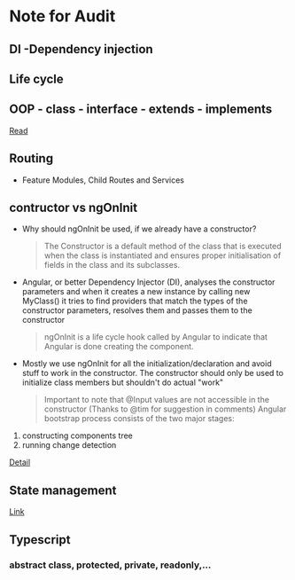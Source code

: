 # Note for Audit

## DI -Dependency injection

## Life cycle

## OOP - class - interface - extends - implements

[Read](https://stackoverflow.com/questions/38834625/whats-the-difference-between-extends-and-implements-in-typescript)

## Routing

- Feature Modules, Child Routes and Services

## contructor vs ngOnInit

- Why should ngOnInit be used, if we already have a constructor?
  > The Constructor is a default method of the class that is executed when the class is instantiated and ensures proper initialisation of fields in the class and its subclasses.
- Angular, or better Dependency Injector (DI), analyses the constructor parameters and when it creates a new instance by calling new MyClass() it tries to find providers that match the types of the constructor parameters, resolves them and passes them to the constructor
  > ngOnInit is a life cycle hook called by Angular to indicate that Angular is done creating the component.
- Mostly we use ngOnInit for all the initialization/declaration and avoid stuff to work in the constructor. The constructor should only be used to initialize class members but shouldn't do actual "work"
  >  Important to note that @Input values are not accessible in the constructor (Thanks to @tim for suggestion in comments)
  >  Angular bootstrap process consists of the two major stages:

1. constructing components tree
2. running change detection

[Detail](https://stackoverflow.com/questions/35763730/difference-between-constructor-and-ngoninit)

## State management

[Link](https://haidnguyen.dev/vi/state-management-with-ngrx-in-angular/)



## Typescript 
### abstract class, protected, private, readonly,...
